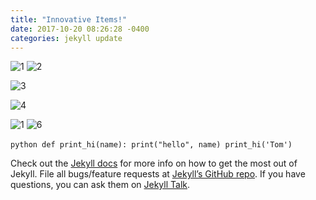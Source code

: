 ```yaml
---
title: "Innovative Items!"
date: 2017-10-20 08:26:28 -0400
categories: jekyll update
---
```


![1](https://user-images.githubusercontent.com/116243539/197185796-7a1ba5e0-ed68-4888-9590-6a41347d21a6.jpg)
![2](https://user-images.githubusercontent.com/116243539/197187181-ce0c31c8-6591-4a8d-8d4d-6aa2a26851fd.jpg)

![3](https://user-images.githubusercontent.com/116243539/197186962-79031ab8-44cd-4387-a06c-f50ebfc3eb72.jpg)

![4](https://user-images.githubusercontent.com/116243539/197187656-0385d04c-ff81-4f4f-b7e0-0f710a9c1a40.gif)

![1](https://user-images.githubusercontent.com/116243539/197184560-eafc79a3-f946-4e7d-aa44-c49d41a01201.jpg)
![6](https://user-images.githubusercontent.com/116243539/197188473-e3fd717f-4e52-4ce2-b4d8-a64a597663f6.gif)




​```python
def print_hi(name):
  print("hello", name)
print_hi('Tom')
​```

Check out the [Jekyll docs][jekyll-docs] for more info on how to get the most out of Jekyll. File all bugs/feature requests at [Jekyll’s GitHub repo][jekyll-gh]. If you have questions, you can ask them on [Jekyll Talk][jekyll-talk].

[jekyll-docs]: https://jekyllrb.com/docs/home
[jekyll-gh]:   https://github.com/jekyll/jekyll
[jekyll-talk]: https://talk.jekyllrb.com/

